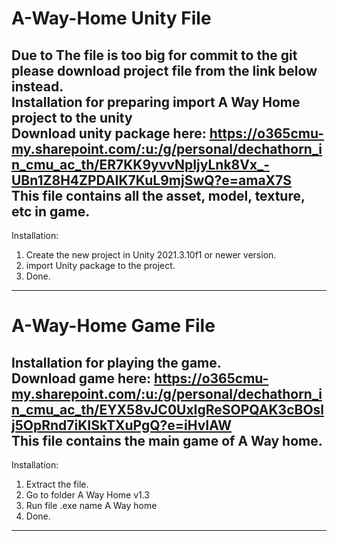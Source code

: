 # A-Way-Home Unity File
Due to The file is too big for commit to the git please download project file from the link below instead.
<br>Installation for preparing import A Way Home project to the unity 
<br>Download unity package here: https://o365cmu-my.sharepoint.com/:u:/g/personal/dechathorn_in_cmu_ac_th/ER7KK9yvvNpIjyLnk8Vx_-UBn1Z8H4ZPDAIK7KuL9mjSwQ?e=amaX7S
<br>This file contains all the asset, model, texture, etc in game.
--------------------------------------------------------------------------
Installation:
1. Create the new project in Unity 2021.3.10f1 or newer version.
2. import Unity package to the project.
3. Done.
--------------------------------------------------------------------------
# A-Way-Home Game File
Installation for playing the game.
<br>Download game here: https://o365cmu-my.sharepoint.com/:u:/g/personal/dechathorn_in_cmu_ac_th/EYX58vJC0UxIgReSOPQAK3cBOslj5OpRnd7iKISkTXuPgQ?e=iHvIAW
<br>This file contains the main game of A Way home.
--------------------------------------------------------------------------
Installation:
1. Extract the file.
2. Go to folder A Way Home v1.3
3. Run file .exe name A Way home
4. Done.
--------------------------------------------------------------------------
